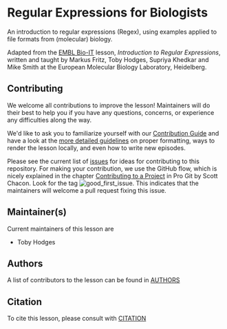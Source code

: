 # Regular Expressions for Biologists

An introduction to regular expressions (Regex),
using examples applied to file formats from (molecular) biology.

Adapted from the [EMBL Bio-IT](https://bio-it.embl.de) lesson,
_Introduction to Regular Expressions_,
written and taught by
Markus Fritz,
Toby Hodges,
Supriya Khedkar
and Mike Smith
at the European Molecular Biology Laboratory, Heidelberg.


## Contributing

We welcome all contributions to improve the lesson! Maintainers will do their best to help you if you have any
questions, concerns, or experience any difficulties along the way.

We'd like to ask you to familiarize yourself with our [Contribution Guide](CONTRIBUTING.md) and have a look at
the [more detailed guidelines][lesson-example] on proper formatting, ways to render the lesson locally, and even
how to write new episodes.

Please see the current list of [issues][issues] for ideas for contributing to this
repository. For making your contribution, we use the GitHub flow, which is
nicely explained in the chapter [Contributing to a Project](http://git-scm.com/book/en/v2/GitHub-Contributing-to-a-Project) in Pro Git
by Scott Chacon.
Look for the tag ![good_first_issue](https://img.shields.io/badge/-good%20first%20issue-gold.svg). This indicates that the maintainers will welcome a pull request fixing this issue.


## Maintainer(s)

Current maintainers of this lesson are

* Toby Hodges


## Authors

A list of contributors to the lesson can be found in [AUTHORS](AUTHORS)


## Citation

To cite this lesson, please consult with [CITATION](CITATION)


[cdh]: https://cdh.carpentries.org
[cdh-topic-tags]: https://cdh.carpentries.org/the-carpentries-incubator.html#topic-tags
[change-default-branch]: https://docs.github.com/en/github/administering-a-repository/changing-the-default-branch
[community-lessons]: https://carpentries.org/community-lessons
[issues]: https://github.com/carpentries-incubator/regex-novice-biology/issues/
[lesson-example]: https://carpentries.github.io/lesson-example
